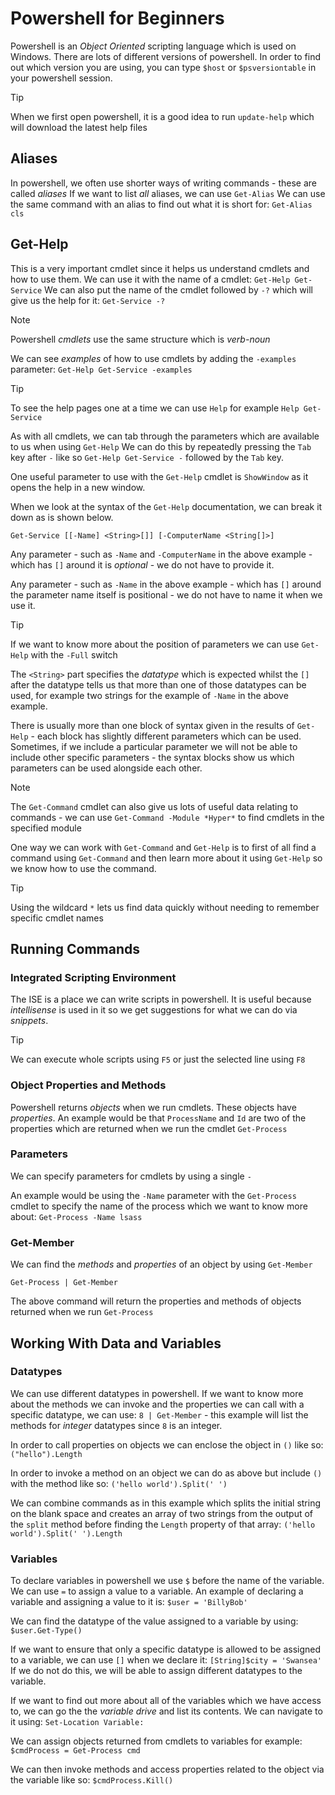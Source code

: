 # Powershell for Beginners

Powershell is an *Object Oriented* scripting language which is used on Windows. There are lots of different versions of powershell. In order to find out which version you are using, you can type `$host` or `$psversiontable` in your powershell session.

>[!TIP]
>When we first open powershell, it is a good idea to run `update-help` which will download the latest help files

## Aliases

In powershell, we often use shorter ways of writing commands - these are called *aliases* If we want to list *all* aliases, we can use `Get-Alias` We can use the same command with an alias to find out what it is short for: `Get-Alias cls`

## Get-Help

This is a very important cmdlet since it helps us understand cmdlets and how to use them. We can use it with the name of a cmdlet: `Get-Help Get-Service` We can also put the name of the cmdlet followed by `-?` which will give us the help for it: `Get-Service -?`

>[!NOTE]
>Powershell *cmdlets* use the same structure which is *verb-noun*

We can see *examples* of how to use cmdlets by adding the `-examples` parameter: `Get-Help Get-Service -examples`

>[!TIP]
>To see the help pages one at a time we can use `Help` for example `Help Get-Service`

As with all cmdlets, we can tab through the parameters which are available to us when using `Get-Help` We can do this by repeatedly pressing the `Tab` key after `-` like so `Get-Help Get-Service -` followed by the `Tab` key.

One useful parameter to use with the `Get-Help` cmdlet is `ShowWindow` as it opens the help in a new window.

When we look at the syntax of the `Get-Help` documentation, we can break it down as is shown below.

`Get-Service [[-Name] <String>[]] [-ComputerName <String[]>]`

Any parameter - such as `-Name` and `-ComputerName` in the above example - which has `[]` around it is *optional* - we do not have to provide it.

Any parameter - such as `-Name` in the above example - which has `[]` around the parameter name itself is positional - we do not have to name it when we use it.

>[!TIP]
>If we want to know more about the position of parameters we can use `Get-Help` with the `-Full` switch

The `<String>` part specifies the *datatype* which is expected whilst the `[]` after the datatype tells us that more than one of those datatypes can be used, for example two strings for the example of `-Name` in the above example.

There is usually more than one block of syntax given in the results of `Get-Help` - each block has slightly different parameters which can be used. Sometimes, if we include a particular parameter we will not be able to include other specific parameters - the syntax blocks show us which parameters can be used alongside each other.

>[!NOTE]
>The `Get-Command` cmdlet can also give us lots of useful data relating to commands - we can use `Get-Command -Module *Hyper*` to find cmdlets in the specified module

One way we can work with `Get-Command` and `Get-Help` is to first of all find a command using `Get-Command` and then learn more about it using `Get-Help` so we know how to use the command.

>[!TIP]
>Using the wildcard `*` lets us find data quickly without needing to remember specific cmdlet names

## Running Commands

### Integrated Scripting Environment

The ISE is a place we can write scripts in powershell. It is useful because *intellisense* is used in it so we get suggestions for what we can do via *snippets*.

>[!TIP]
>We can execute whole scripts using `F5` or just the selected line using `F8`

### Object Properties and Methods

Powershell returns *objects* when we run cmdlets. These objects have *properties*. An example would be that `ProcessName` and `Id` are two of the properties which are returned when we run the cmdlet `Get-Process`

### Parameters

We can specify parameters for cmdlets by using a single `-`

An example would be using the `-Name` parameter with the `Get-Process` cmdlet to specify the name of the process which we want to know more about: `Get-Process -Name lsass`

### Get-Member

We can find the *methods* and *properties* of an object by using `Get-Member`

`Get-Process | Get-Member`

The above command will return the properties and methods of objects returned when we run `Get-Process`

## Working With Data and Variables

### Datatypes

We can use different datatypes in powershell. If we want to know more about the methods we can invoke and the properties we can call with a specific datatype, we can use: `8 | Get-Member` - this example will list the methods for *integer* datatypes since `8` is an integer.

In order to call properties on objects we can enclose the object in `()` like so: `("hello").Length`

In order to invoke a method on an object we can do as above but include `()` with the method like so: `('hello world').Split(' ')`

We can combine commands as in this example which splits the initial string on the blank space and creates an array of two strings from the output of the `split` method before finding the `Length` property of that array: `('hello world').Split(' ').Length`

### Variables

To declare variables in powershell we use `$` before the name of the variable. We can use `=` to assign a value to a variable. An example of declaring a variable and assigning a value to it is: `$user = 'BillyBob'`

We can find the datatype of the value assigned to a variable by using: `$user.Get-Type()`

If we want to ensure that only a specific datatype is allowed to be assigned to a variable, we can use `[]` when we declare it: `[String]$city = 'Swansea'` If we do not do this, we will be able to assign different datatypes to the variable.

If we want to find out more about all of the variables which we have access to, we can go the the *variable drive* and list its contents. We can navigate to it using: `Set-Location Variable:`

We can assign objects returned from cmdlets to variables for example: `$cmdProcess = Get-Process cmd`

We can then invoke methods and access properties related to the object via the variable like so: `$cmdProcess.Kill()`

